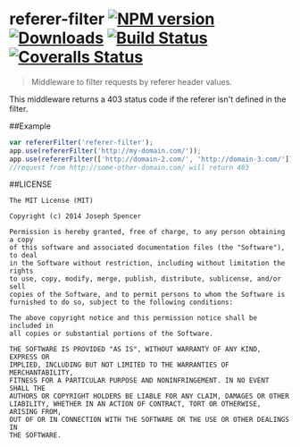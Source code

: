 # referer-filter [![NPM version][npm-image]][npm-url] [![Downloads][downloads-image]][npm-url] [![Build Status][travis-image]][travis-url] [![Coveralls Status][coveralls-image]][coveralls-url]
> Middleware to filter requests by referer header values.

This middleware returns a 403 status code if the referer isn't defined in the
filter.

##Example

```javascript
var refererFilter('referer-filter');
app.use(refererFilter('http://my-domain.com/'));
app.use(refererFilter(['http://domain-2.com/', 'http://domain-3.com/']));
//request from http://some-other-domain.com/ will return 403
```

##LICENSE
``````
The MIT License (MIT)

Copyright (c) 2014 Joseph Spencer

Permission is hereby granted, free of charge, to any person obtaining a copy
of this software and associated documentation files (the "Software"), to deal
in the Software without restriction, including without limitation the rights
to use, copy, modify, merge, publish, distribute, sublicense, and/or sell
copies of the Software, and to permit persons to whom the Software is
furnished to do so, subject to the following conditions:

The above copyright notice and this permission notice shall be included in
all copies or substantial portions of the Software.

THE SOFTWARE IS PROVIDED "AS IS", WITHOUT WARRANTY OF ANY KIND, EXPRESS OR
IMPLIED, INCLUDING BUT NOT LIMITED TO THE WARRANTIES OF MERCHANTABILITY,
FITNESS FOR A PARTICULAR PURPOSE AND NONINFRINGEMENT. IN NO EVENT SHALL THE
AUTHORS OR COPYRIGHT HOLDERS BE LIABLE FOR ANY CLAIM, DAMAGES OR OTHER
LIABILITY, WHETHER IN AN ACTION OF CONTRACT, TORT OR OTHERWISE, ARISING FROM,
OUT OF OR IN CONNECTION WITH THE SOFTWARE OR THE USE OR OTHER DEALINGS IN
THE SOFTWARE.
``````

[downloads-image]: http://img.shields.io/npm/dm/referer-filter.svg
[npm-url]: https://npmjs.org/package/referer-filter
[npm-image]: http://img.shields.io/npm/v/referer-filter.svg

[travis-url]: https://travis-ci.org/jsdevel/referer-filter
[travis-image]: http://img.shields.io/travis/jsdevel/referer-filter.svg

[coveralls-url]: https://coveralls.io/r/jsdevel/referer-filter
[coveralls-image]: http://img.shields.io/coveralls/jsdevel/referer-filter/master.svg
